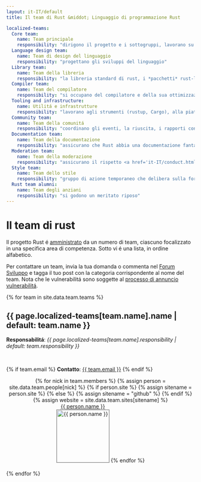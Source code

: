 ```yaml
---
layout: it-IT/default
title: Il team di Rust &middot; Linguaggio di programmazione Rust

localized-teams:
  Core team:
    name: Team principale
    responsibility: "dirigono il progetto e i sottogruppi, lavorano su problematiche condivise"
  Language design team:
    name: Team di design del linguaggio
    responsibility: "progettano gli sviluppi del linguaggio"
  Library team:
    name: Team della libreria
    responsibility: "la libreria standard di rust, i *pacchetti* rust-lang e le convenzioni"
  Compiler team:
    name: Team del compilatore
    responsibility: "si occupano del compilatore e della sua ottimizzazione"
  Tooling and infrastructure:
    name: Utilitá e infrastrutture
    responsibility: "lavorano agli strumenti (rustup, Cargo), alla piattaforma di controllo automatico, etc..."
  Community team:
    name: Team della comunitá
    responsibility: "coordinano gli eventi, la riuscita, i rapporti con gli utenti commerciali e il materiale didattico"
  Documentation team:
    name: Team della documentazione
    responsibility: "assicurano che Rust abbia una documentazione fantastica"
  Moderation team:
    name: Team della moderazione
    responsibility: "assicurano il rispetto <a href='it-IT/conduct.html'>codice di comportamento</a>"
  Style team:
    name: Team dello stile
    responsibility: "gruppo di azione temporaneo che delibera sulla forma del linguaggio e sullo strumento rustfmt"
  Rust team alumni:
    name: Team degli anziani
    responsibility: "si godono un meritato riposo"
---
```


<style type="text/css">
.headshot {
  border: 1px solid #888;
  width: 140px;
}

.person {
  display: inline-block;
  position: relative;
  margin-bottom: 20px;
}
.lead { font-weight: bold; }
.lead .name::after { content: " (lead)"; }
.details {
  display: none;
  position: absolute;
  bottom: 0;
  left: 0;
  right: 0;
  background: rgba(0, 0, 0, 0.5);
  color: white;
  font-weight: normal;
}
.person:hover .details {
   display: block;
}

.headshots {
  text-align: center;
  margin: 0px auto;
  padding: 0;
  width: 700px;
  max-width: 100%;
  list-style: none;
}
</style>

# Il team di rust

Il progetto Rust é
[amministrato](https://github.com/rust-lang/rfcs/blob/master/text/1068-rust-governance.md)
da un numero di team, ciascuno focalizzato in una specifica area di competenza.
Sotto vi é una lista, in ordine alfabetico.

Per contattare un team, invia la tua domanda o commenta nel [Forum Sviluppo](https://internals.rust-lang.org/)
e tagga il tuo post con la categoria corrispondente al nome del team.
Nota che le vulnerabilitá sono soggette al [processo di annuncio vulnerabilitá](security.html). 

{% for team in site.data.team.teams %}
<section id="{{ team.name | replace:' ','-' }}">
<h2> {{ page.localized-teams[team.name].name | default: team.name }} </h2>

<strong>Responsabilitá</strong>: <em>{{ page.localized-teams[team.name].responsibility | default: team.responsibility }}</em>

<br />

{% if team.email %}
  <strong>Contatto</strong>:
  <a href="mailto:{{ team.email | uri_escape }}">{{ team.email }}</a>
{% endif %}

<ul class="headshots">
{% for nick in team.members %}
  {% assign person = site.data.team.people[nick] %}
  {% if person.site %}
    {% assign sitename = person.site %}
  {% else %}
    {% assign sitename = "github" %}
  {% endif %}
  {% assign website = site.data.team.sites[sitename] %}
  <li class="person {% if team.lead and team.lead == nick %}lead{% endif %}">
  <a href="{{ website.url | replace:'%nick',nick }}">
    <div class="name">{{ person.name }}</div>
    <div class="details">
      <div>irc: {% if person.irc %}{{ person.irc }}{% else %}{{ nick }}{% endif %}</div>
      {% if person.ex-teams %}
      <div>teams: {% for ex-team in person.ex-teams %}{% if forloop.first == false %}, {% endif %}{{ page.localized-ex-teams[ex-team] | default: ex-team }}{% endfor %}</div>
      {% endif %}
    </div>
    <img class="headshot" src="{{ website.avatar | replace:'%nick',nick }}" alt="{{ person.name }}">
  </a>
</li>
{% endfor %}
</ul>
</section>
{% endfor %}